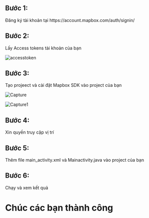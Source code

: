 <h2><b>Bước 1:</b></h2>
<p><t>Đăng ký tài khoản tại https://account.mapbox.com/auth/signin/</t></p>
<h2><b>Bước 2:</b></h2>
<p><t>Lấy Access tokens tài khoản của bạn</t></p>

![accesstoken](https://user-images.githubusercontent.com/37862349/71010807-f1f01500-211e-11ea-9333-bc3e044eda93.jpg)

<h2><b>Bước 3:</b></h2>
<p><t>Tạo projeect và cài đặt Mapbox SDK vào project của bạn</t></p>

![Capture](https://user-images.githubusercontent.com/37862349/71011395-e7824b00-211f-11ea-93d9-765c0975e880.PNG)

![Capture1](https://user-images.githubusercontent.com/37862349/71011526-23b5ab80-2120-11ea-816b-c84783876016.PNG)

<h2><b>Bước 4:</b></h2>
<p><t>Xin quyền truy cập vị trí</t></p>
<h2><b>Bước 5:</b></h2>
<p><t>Thêm file main_activity.xml và Mainactivity.java vào project của bạn</t></p>
<h2><b>Bước 6:</b></h2>
<p><t>Chạy và xem kết quả</t></p>

<h1>Chúc các bạn thành công</h1>




